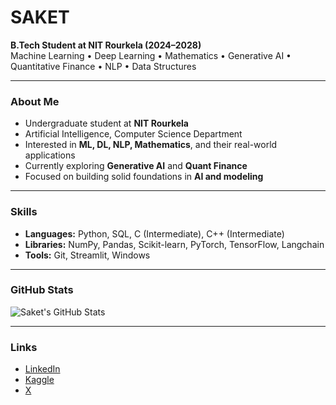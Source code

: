 # SAKET

**B.Tech Student at NIT Rourkela (2024–2028)**  
Machine Learning • Deep Learning • Mathematics • Generative AI • Quantitative Finance • NLP • Data Structures

---

### About Me
- Undergraduate student at **NIT Rourkela**
- Artificial Intelligence, Computer Science Department 
- Interested in **ML, DL, NLP, Mathematics**, and their real-world applications  
- Currently exploring **Generative AI** and **Quant Finance**  
- Focused on building solid foundations in **AI and modeling**

---

### Skills
- **Languages:** Python, SQL, C (Intermediate), C++ (Intermediate)
- **Libraries:** NumPy, Pandas, Scikit-learn, PyTorch, TensorFlow, Langchain
- **Tools:** Git, Streamlit, Windows  

---

### GitHub Stats
![Saket's GitHub Stats](https://github-readme-stats.vercel.app/api?username=SAKET707&show_icons=true&theme=default&hide_title=true)

---

### Links
- [LinkedIn](https://www.linkedin.com/in/saket-kumar016)  
- [Kaggle](https://www.kaggle.com/saket29)
- [X](https://x.com/SaketKumar016)
